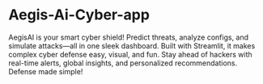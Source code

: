# Aegis-Ai-Cyber-app
AegisAI is your smart cyber shield! Predict threats, analyze configs, and simulate attacks—all in one sleek dashboard. Built with Streamlit, it makes complex cyber defense easy, visual, and fun. Stay ahead of hackers with real-time alerts, global insights, and personalized recommendations. Defense made simple!
